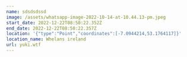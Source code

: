 ```yaml
---
name: sdsdsdssd
image: /assets/whatsapp-image-2022-10-14-at-10.44.13-pm.jpeg
start_date: 2022-12-22T08:50:22.352Z
end_date: 2022-12-22T08:50:22.357Z
location: '{"type":"Point","coordinates":[-7.0944214,53.1764117]}'
location_name: Whelans ireland
url: yuki.wtf
---
```

